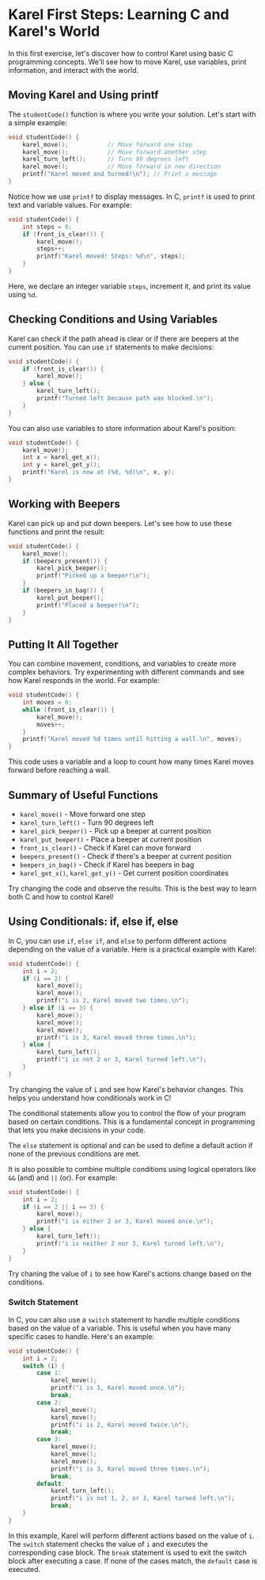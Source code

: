 # Karel First Steps: Learning C and Karel's World

In this first exercise, let's discover how to control Karel using basic C programming concepts. We'll see how to move Karel, use variables, print information, and interact with the world.

## Moving Karel and Using printf

The `studentCode()` function is where you write your solution. Let's start with a simple example:

```c
void studentCode() {
    karel_move();           // Move forward one step
    karel_move();           // Move forward another step
    karel_turn_left();      // Turn 90 degrees left
    karel_move();           // Move forward in new direction
    printf("Karel moved and turned!\n"); // Print a message
}
```

Notice how we use `printf` to display messages. In C, `printf` is used to print text and variable values. For example:

```c
void studentCode() {
    int steps = 0;
    if (front_is_clear()) {
        karel_move();
        steps++;
        printf("Karel moved! Steps: %d\n", steps);
    }
}
```

Here, we declare an integer variable `steps`, increment it, and print its value using `%d`.

## Checking Conditions and Using Variables

Karel can check if the path ahead is clear or if there are beepers at the current position. You can use `if` statements to make decisions:

```c
void studentCode() {
    if (front_is_clear()) {
        karel_move();
    } else {
        karel_turn_left();
        printf("Turned left because path was blocked.\n");
    }
}
```

You can also use variables to store information about Karel's position:

```c
void studentCode() {
    karel_move();
    int x = karel_get_x();
    int y = karel_get_y();
    printf("Karel is now at (%d, %d)\n", x, y);
}
```

## Working with Beepers

Karel can pick up and put down beepers. Let's see how to use these functions and print the result:

```c
void studentCode() {
    karel_move();
    if (beepers_present()) {
        karel_pick_beeper();
        printf("Picked up a beeper!\n");
    }
    if (beepers_in_bag()) {
        karel_put_beeper();
        printf("Placed a beeper!\n");
    }
}
```

## Putting It All Together

You can combine movement, conditions, and variables to create more complex behaviors. Try experimenting with different commands and see how Karel responds in the world. For example:

```c
void studentCode() {
    int moves = 0;
    while (front_is_clear()) {
        karel_move();
        moves++;
    }
    printf("Karel moved %d times until hitting a wall.\n", moves);
}
```

This code uses a variable and a loop to count how many times Karel moves forward before reaching a wall.

## Summary of Useful Functions

- `karel_move()` - Move forward one step
- `karel_turn_left()` - Turn 90 degrees left
- `karel_pick_beeper()` - Pick up a beeper at current position
- `karel_put_beeper()` - Place a beeper at current position
- `front_is_clear()` - Check if Karel can move forward
- `beepers_present()` - Check if there's a beeper at current position
- `beepers_in_bag()` - Check if Karel has beepers in bag
- `karel_get_x()`, `karel_get_y()` - Get current position coordinates

Try changing the code and observe the results. This is the best way to learn both C and how to control Karel!


## Using Conditionals: if, else if, else

In C, you can use `if`, `else if`, and `else` to perform different actions depending on the value of a variable. Here is a practical example with Karel:

```c
void studentCode() {
    int i = 2;
    if (i == 2) {
        karel_move();
        karel_move();
        printf("i is 2, Karel moved two times.\n");
    } else if (i == 3) {
        karel_move();
        karel_move();
        karel_move();
        printf("i is 3, Karel moved three times.\n");
    } else {
        karel_turn_left();
        printf("i is not 2 or 3, Karel turned left.\n");
    }
}
```

Try changing the value of `i` and see how Karel's behavior changes. This helps you understand how conditionals work in C!

The conditional statements allow you to control the flow of your program based on certain conditions. This is a fundamental concept in programming that lets you make decisions in your code.

The `else` statement is optional and can be used to define a default action if none of the previous conditions are met.

It is also possible to combine multiple conditions using logical operators like `&&` (and) and `||` (or). For example:

```c
void studentCode() {
    int i = 2;
    if (i == 2 || i == 3) {
        karel_move();
        printf("i is either 2 or 3, Karel moved once.\n");
    } else {
        karel_turn_left();
        printf("i is neither 2 nor 3, Karel turned left.\n");
    }
}
```

Try chaning the value of `i` to see how Karel's actions change based on the conditions.
### Switch Statement
In C, you can also use a `switch` statement to handle multiple conditions based on the value of a variable. This is useful when you have many specific cases to handle. Here's an example:
```c
void studentCode() {
    int i = 2;
    switch (i) {
        case 1:
            karel_move();
            printf("i is 1, Karel moved once.\n");
            break;
        case 2:     
            karel_move();
            karel_move();
            printf("i is 2, Karel moved twice.\n");
            break;
        case 3:
            karel_move();
            karel_move();
            karel_move();
            printf("i is 3, Karel moved three times.\n");
            break;
        default:
            karel_turn_left();
            printf("i is not 1, 2, or 3, Karel turned left.\n");
            break;
    }
}
```
In this example, Karel will perform different actions based on the value of `i`. The `switch` statement checks the value of `i` and executes the corresponding case block. The `break` statement is used to exit the switch block after executing a case. If none of the cases match, the `default` case is executed.  

